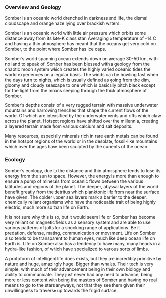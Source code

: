 

### Overview and Geology

Somber is an oceanic world drenched in darkness and life, the dismal cloudscape and orange haze lying over brackish waters.

Somber is an oceanic world with little air pressure which orbits some distance away from its late-K class star.  Averaging a temperature of -14 C and having a thin atmosphere has meant that the oceans get very cold on Somber, to the point where Somber has ice caps.

Somber’s world spanning ocean extends down on average 30-50 km, with no land to speak of.  Somber has been blessed with a geology from the chaotic moon system which creates the highly varied oceanic tides the world experiences on a regular basis.  The winds can be howling fast when the days turn to nights, which is usually defined as going from the dim, gloomy and cloudy seascape to one which is basically pitch black except for the light from the moons seeping through the thick atmosphere of Somber.  

Somber’s depths consist of a very rugged terrain with massive underwater mountains and harrowing trenches that shape the current flows of the world.  Of which are intensified by the underwater vents and rifts which claw across the planet.  Hotspot regions have shifted over the millennia, creating a layered terrain made from various calcium and salt deposits.  

Many resources, especially minerals rich in rare earth metals can be found in the hotspot regions of the world or in the desolate, fossil-like mountains which over the ages have been sculpted by the currents of the ocean.

### Ecology

Somber’s ecology, due to the distance and thin atmosphere tends to lose its energy from the sun to space.  However, the energy is more than enough to ensure a pump of minerals from oceanic flows between the various latitudes and regions of the planet.  The deeper, abyssal layers of the world benefit greatly from the detritus which planktonic life from near the surface have given.  The colder upper sea layers mark a barrier to the deeper, chemically reliant organisms who have the noticeable trait of being highly electric, much more so than life on Earth.  

It is not sure why this is so, but it would seem life on Somber has become very reliant on magnetic fields as a sensory system and are able to use various patterns of jolts for a shocking range of applications.  Be it predation, defense, mating, communication or movement.  Life on Somber also tends to be transparent to human eyes, much like deep ocean life on Earth is.  Life on Somber also has a tendency to have many, many heads in a hydra-like fashion, of which have specialized to various sorts of limbs.

A protoform of intelligent life does exists, but they are incredibly primitive by nature and huge, amazingly huge.  Bigger than whales.  Their tech is very simple, with much of their advancement being in their own biology and ability to communicate.  They just never had any need to advance, being more or less content with being the masters of Somber and having no real means to go to the stars anyways, not that they see them given their unwillingness to traverse up towards the frigid surface.
